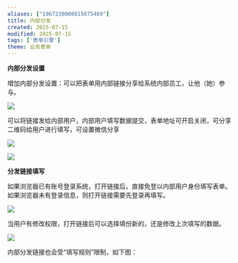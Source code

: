 ```yaml
---
aliases: ["1967230008815875469"]
title: 内部分发
created: 2025-07-15
modified: 2025-07-15
tags: ['表单引擎']
theme: 业务表单
---
```


**内部分发设置**

增加内部分发设置：可以把表单用内部链接分享给系统内部员工，让他（她）参与。

![](https://myhelpdoc.oss-cn-heyuan.aliyuncs.com/mdimages/5cbf8d9540cf75a0d75bfa588bc7f214.jpg)

可以将链接发给内部用户，内部用户填写数据提交，表单地址可开启关闭，可分享二维码给用户进行填写，可设置微信分享

![](https://myhelpdoc.oss-cn-heyuan.aliyuncs.com/mdimages/e3cd655b2a8ad8295d04cd434376c2f3.jpg)

![](https://myhelpdoc.oss-cn-heyuan.aliyuncs.com/mdimages/683f1cdb0accca24d598cab703d9080a.jpg)

**分发链接填写**

如果浏览器已有账号登录系统，打开链接后，直接免登以内部用户身份填写表单。如果浏览器未有登录信息，则打开链接需要先登录再填写。

**![](https://myhelpdoc.oss-cn-heyuan.aliyuncs.com/mdimages/ef4bcf226040b44c367bee31ea9c6b70.jpg)**

当用户有修改权限，打开链接后可以选择填份新的，还是修改上次填写的数据。

**![](https://myhelpdoc.oss-cn-heyuan.aliyuncs.com/mdimages/9729c84e95ac6a933681596a629c6e83.jpg)**

内部分发链接也会受“填写规则”限制，如下图：

